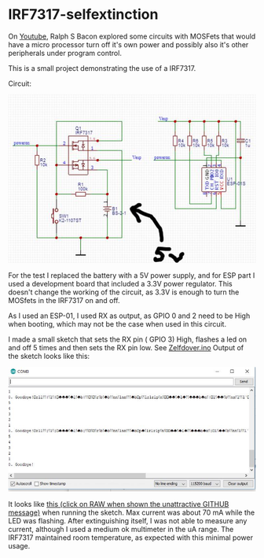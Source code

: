 # IRF7317-selfextinction

On <a href="https://youtu.be/g1rbIG2BO0U">Youtube</a>, Ralph S Bacon explored some circuits with MOSFets that would 
have a micro processor turn off it's own power and possibly also it's other peripherals under program control.

This is a small project demonstrating the use of a IRF7317.

Circuit:

<img src="https://github.com/gitpeut/IRF7317-selfextinction/blob/master/__schematicIRF7317.JPG" />

For the test I replaced the battery with a 5V power supply, and for ESP part I used a development
board that included a 3.3V power regulator. This doesn't change the working of the circuit,
as 3.3V is enough to turn the MOSfets in the IRF7317 on and off.

As I used an ESP-01, I used RX as output, as GPIO 0 and 2 need to be High when booting, which may not be 
the case when used in this circuit.

I made a small sketch that sets the RX pin ( GPIO 3) High, flashes a led on and off 5 times and then
sets the RX pin low. See <a href="https://github.com/gitpeut/IRF7317-selfextinction/blob/master/ZelfDover.ino"> Zelfdover.ino</a>
Output of the sketch looks like this:

<img src="https://github.com/gitpeut/IRF7317-selfextinction/blob/master/zelfdover_output.JPG" />

It looks like <a href="https://github.com/gitpeut/IRF7317-selfextinction/blob/master/20181021_210043.mp4">this (click on RAW when shown the unattractive GITHUB message)</a> when running the sketch</a>. 
Max current was about 70 mA while the LED was flashing. After extinguishing itself, I was not able to measure any current,
although I used a medium ok multimeter in the uA range. The IRF7317 maintained room temperature, as expected with this
minimal power usage.


